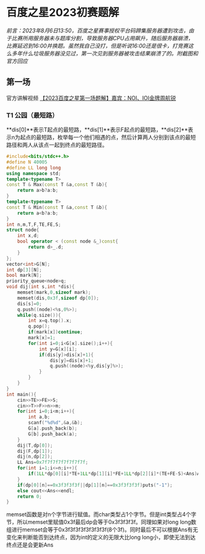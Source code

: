 # 百度之星2023初赛题解

​	*前言：2023年8月6日13:50，百度之星赛事授权平台码蹄集服务器遭到攻击，由于比赛所用服务器未与题库分割，导致服务器CPU占用飙升，随后服务器崩溃，比赛延迟到16:00并换题。虽然我自己没打，但是听说16:00还是很卡，打竞赛这么多年什么垃圾服务器没见过，第一次见到服务器被攻击结果崩溃了的。附截图和官方回应*

## 第一场

官方讲解视频 [【2023百度之星第一场题解】嘉宾：NOI、IOI金牌周航锐](https://www.bilibili.com/video/BV1p14y1z7sF/?t=77.2&vd_source=e1934b68ca16e40d94b9d1b1095d68b4)

### T1 公园（最短路）

​	**dis[0]**表示T起点的最短路，**dis[1]**表示F起点的最短路，**dis[2]**表示n为起点的最短路，枚举每一个他们相遇的点，然后计算两人分别到该点的最短路径和两人从该点一起到终点的最短路径。

```c++
#include<bits/stdc++.h>
#define N 40005
#define LL long long
using namespace std;
template<typename T>
const T & Max(const T &a,const T &b){
    return a>b?a:b;
}
template<typename T>
const T & Min(const T &a,const T &b){
    return a<b?a:b;
}
int n,m,T,F,TE,FE,S;
struct node{
    int x,d;
    bool operator < (const node &_)const{
        return d>_.d;
    }
};
vector<int>G[N];
int dp[3][N];
bool mark[N];
priority_queue<node>q;
void dij(int s,int *dis){
    memset(mark,0,sizeof mark);
    memset(dis,0x3f,sizeof dp[0]);
    dis[s]=0;
    q.push((node)<%s,0%>);
    while(q.size()){
        int x=q.top().x;
        q.pop();
        if(mark[x])continue;
        mark[x]=1;
        for(int i=0;i<G[x].size();i++){
            int y=G[x][i];
            if(dis[y]>dis[x]+1){
                dis[y]=dis[x]+1;
                q.push((node)<%y,dis[y]%>);
            }
        }
    }
}
int main(){
    cin>>TE>>FE>>S;
    cin>>T>>F>>n>>m;
    for(int i=0;i<m;i++){
        int a,b;
        scanf("%d%d",&a,&b);
        G[a].push_back(b);
        G[b].push_back(a);
    }
    dij(T,dp[0]);
    dij(F,dp[1]);
    dij(n,dp[2]);
    LL Ans=0x7f7f7f7f7f7f7f7f;
    for(int i=1;i<=n;i++){
        if(1LL*dp[0][i]*TE+1LL*dp[1][i]*FE+1LL*dp[2][i]*(TE+FE-S)<Ans)Ans=1LL*dp[0][i]*TE+1LL*dp[1][i]*FE+1LL*dp[2][i]*(TE+FE-S);
    }
    if(dp[0][n]==0x3f3f3f3f||dp[1][n]==0x3f3f3f3f)puts("-1");
    else cout<<Ans<<endl;
    return 0;
}
```

​	memset函数是对n个字节进行赋值。而char类型占1个字节。但是int类型占4个字节，所以memset里赋值0x3f最后dp会等于0x3f3f3f3f。同理如果对long long数组进行memset会等于0x3f3f3f3f3f3f3f3f(8个3f)。同时最后不可以根据Ans有无变化来判断能否到达终点，因为int的定义的无限大比long long小，即使无法到达终点还是会更新Ans